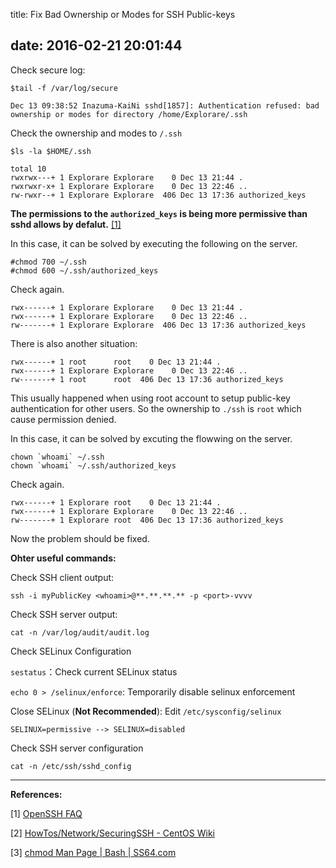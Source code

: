 title: Fix Bad Ownership or Modes for SSH Public-keys

date: 2016-02-21 20:01:44
---
Check secure log:

    $tail -f /var/log/secure

    Dec 13 09:38:52 Inazuma-KaiNi sshd[1857]: Authentication refused: bad ownership or modes for directory /home/Explorare/.ssh

Check the ownership and modes to `/.ssh`

    $ls -la $HOME/.ssh

    total 10
    rwxrwx---+ 1 Explorare Explorare    0 Dec 13 21:44 .
    rwxrwxr-x+ 1 Explorare Explorare    0 Dec 13 22:46 ..
    rw-rwxr--+ 1 Explorare Explorare  406 Dec 13 17:36 authorized_keys

**The permissions to the `authorized_keys` is being more permissive than sshd allows by defalut.** [\[1\]](#R1)

In this case, it can be solved by executing the following on the server.

    #chmod 700 ~/.ssh
    #chmod 600 ~/.ssh/authorized_keys

Check again.

    rwx------+ 1 Explorare Explorare    0 Dec 13 21:44 .
    rwx------+ 1 Explorare Explorare    0 Dec 13 22:46 ..
    rw-------+ 1 Explorare Explorare  406 Dec 13 17:36 authorized_keys

<!--more-->

There is also another situation:

    rwx------+ 1 root      root    0 Dec 13 21:44 .
    rwx------+ 1 Explorare Explorare    0 Dec 13 22:46 ..
    rw-------+ 1 root      root  406 Dec 13 17:36 authorized_keys

This usually happened when using root account to setup public-key authentication for other users. So the ownership to `./ssh` is `root` which cause permission denied.

In this case, it can be solved by excuting the flowwing on the server.

    chown `whoami` ~/.ssh
    chown `whoami` ~/.ssh/authorized_keys

Check again.

    rwx------+ 1 Explorare root    0 Dec 13 21:44 .
    rwx------+ 1 Explorare Explorare    0 Dec 13 22:46 ..
    rw-------+ 1 Explorare root  406 Dec 13 17:36 authorized_keys

Now the problem should be fixed.

**Ohter useful commands:**

Check SSH client output:

    ssh -i myPublicKey <whoami>@**.**.**.** -p <port>-vvvv

Check SSH server output:

    cat -n /var/log/audit/audit.log

Check SELinux Configuration

`sestatus`：Check current SELinux status

`echo 0 > /selinux/enforce`: Temporarily disable selinux enforcement

Close SELinux (**Not Recommended**): Edit `/etc/sysconfig/selinux`

    SELINUX=permissive --> SELINUX=disabled

Check SSH server configuration

    cat -n /etc/ssh/sshd_config

-------------------------

**References:**

<a id="R1">[1]</a> [OpenSSH FAQ](http://www.openssh.com/faq.html#3.14)

\[2] [HowTos/Network/SecuringSSH - CentOS Wiki](https://wiki.centos.org/HowTos/Network/SecuringSSH#head-9c5717fe7f9bb26332c9d67571200f8c1e4324bc)

\[3] [chmod Man Page | Bash | SS64.com](http://ss64.com/bash/chmod.html)